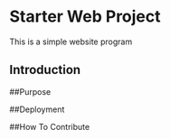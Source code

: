 # Starter Web Project

This is a simple website program

## Introduction

##Purpose

##Deployment

##How To Contribute
